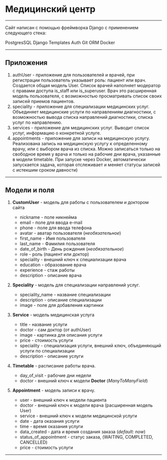 # Медицинский центр

--------------------------

Сайт написан с помощью фреймворка Django с применением следующего стека:

PostgresSQL
Django
Templates
Auth
Git
ORM 
Docker

------------------------------------

## Приложения

1. authUser - приложение для пользователей и врачей, при регистрации пользователь указывает роль: пациент или врач. Создается общая модель User. Список врачей наполняет модератор с правами доступа is_staff или is_superuser. Врач это расширенная модель пользователя, с возможностью просматривать список своих записей приемов пациентов. 
2. speciality - приложение для специализации медицинских услуг. Объединяет медицинские услуги по направлениям диагностики, с возможностью вывода списка направлений диагностики, списка услуг по направлению.
3. services - приложение для медицинских услуг. Выводит список услуг, информацию о конкретной услуге.
4. appointments - приложение для записи на медицинскую услугу. Реализована запись на медицинскую услугу к определенному врачу, или с выбором врача из списка. Можно записаться только на свободное время у врача и только на рабочие дни врача, указанные в модели timetable. При запуске через Docker, автоматически запускается задача, которая отслеживает и меняет статусы записей с истекшим сроком давности)

------------------------------------

## Модели и поля

1. **CustomUser** - модель для работы с пользователем и доктором сайта 
    - nickname - поле никнейма
    - email - поле для ввода e-mail 
    - phone - поле для ввода телефона 
    - avatar - аватар пользователя (*необязательное*)
    - first_name - Имя пользователя
    - last_name - Фамилия пользователя
    - date_of_birth - День рождения (*необязательное*)
    - role - роль (пациент или доктор)
    - speciality - внешний ключ к специализации врача
    - education - образование врача
    - experience - стаж работы
    - description - описание врача

2. **Speciality** - модель для специализации направлений услуг.
    - speciality_name - название специализации
    - description - описание специализации
    - image - поле для добавления картинки
   
3. **Service** - модель медицинская услуга
    - title - название услуги
    - doctor - сам доктор (от authUser)
    - image - картинка для описания услуги
    - price - стоимость услуги
    - speciality - специализация услуги, внешний ключ, объединяющий услуги по специализации
    - description - описание услуги
   
4. **Timetable** - расписание работы врача.
    - day_of_visit - рабочие дни недели
    - doctor - внешний ключ к модели **Doctor** (*ManyToManyField*)
   
5. **Appointment** - модель записи к врачу.
    - user - внешний ключ к модели пациента
    - doctor - внешний ключ к модели врача (расширенная модель User)
    - service - внешний ключ к модели медицинской услуги
    - date - дата оказания услуги
    - time - время оказания услуги
    - data_created - дата и время создания заказа (*default: now*)
    - status_of_appointment - статус заказа, (WAITING, COMPLETED, CANCELLED)
    - price - стоимость услуги
   
------------------------------------ 